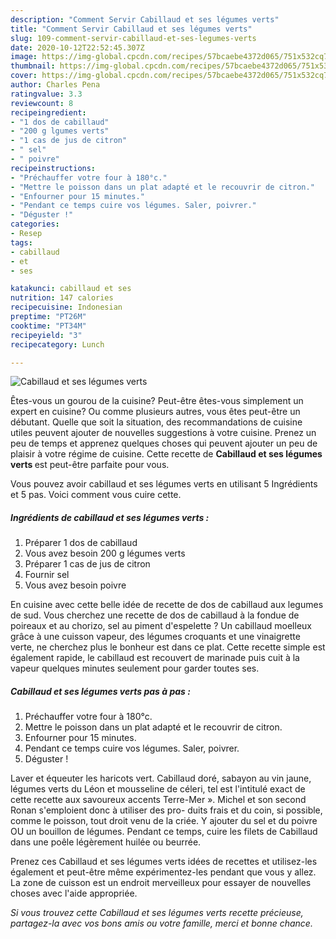 ```yaml
---
description: "Comment Servir Cabillaud et ses légumes verts"
title: "Comment Servir Cabillaud et ses légumes verts"
slug: 109-comment-servir-cabillaud-et-ses-legumes-verts
date: 2020-10-12T22:52:45.307Z
image: https://img-global.cpcdn.com/recipes/57bcaebe4372d065/751x532cq70/cabillaud-et-ses-legumes-verts-photo-principale-de-la-recette.jpg
thumbnail: https://img-global.cpcdn.com/recipes/57bcaebe4372d065/751x532cq70/cabillaud-et-ses-legumes-verts-photo-principale-de-la-recette.jpg
cover: https://img-global.cpcdn.com/recipes/57bcaebe4372d065/751x532cq70/cabillaud-et-ses-legumes-verts-photo-principale-de-la-recette.jpg
author: Charles Pena
ratingvalue: 3.3
reviewcount: 8
recipeingredient:
- "1 dos de cabillaud"
- "200 g lgumes verts"
- "1 cas de jus de citron"
- " sel"
- " poivre"
recipeinstructions:
- "Préchauffer votre four à 180°c."
- "Mettre le poisson dans un plat adapté et le recouvrir de citron."
- "Enfourner pour 15 minutes."
- "Pendant ce temps cuire vos légumes. Saler, poivrer."
- "Déguster !"
categories:
- Resep
tags:
- cabillaud
- et
- ses

katakunci: cabillaud et ses 
nutrition: 147 calories
recipecuisine: Indonesian
preptime: "PT26M"
cooktime: "PT34M"
recipeyield: "3"
recipecategory: Lunch

---
```



![Cabillaud et ses légumes verts](https://img-global.cpcdn.com/recipes/57bcaebe4372d065/751x532cq70/cabillaud-et-ses-legumes-verts-photo-principale-de-la-recette.jpg)

Êtes-vous un gourou de la cuisine? Peut-être êtes-vous simplement un expert en cuisine? Ou comme plusieurs autres, vous êtes peut-être un débutant. Quelle que soit la situation, des recommandations de cuisine utiles peuvent ajouter de nouvelles suggestions à votre cuisine. Prenez un peu de temps et apprenez quelques choses qui peuvent ajouter un peu de plaisir à votre régime de cuisine. Cette recette de <strong> Cabillaud et ses légumes verts </strong> est peut-être parfaite pour vous.

<!--inarticleads1-->

Vous pouvez avoir cabillaud et ses légumes verts en utilisant 5 Ingrédients et 5 pas. Voici comment vous cuire cette.

##### Ingrédients de cabillaud et ses légumes verts :

1. Préparer 1 dos de cabillaud
1. Vous avez besoin 200 g légumes verts
1. Préparer 1 cas de jus de citron
1. Fournir  sel
1. Vous avez besoin  poivre


En cuisine avec cette belle idée de recette de dos de cabillaud aux legumes de sud. Vous cherchez une recette de dos de cabillaud à la fondue de poireaux et au chorizo, sel au piment d&#39;espelette ? Un cabillaud moelleux grâce à une cuisson vapeur, des légumes croquants et une vinaigrette verte, ne cherchez plus le bonheur est dans ce plat. Cette recette simple est également rapide, le cabillaud est recouvert de marinade puis cuit à la vapeur quelques minutes seulement pour garder toutes ses. 

<!--inarticleads2-->

##### Cabillaud et ses légumes verts pas à pas :

1. Préchauffer votre four à 180°c.
1. Mettre le poisson dans un plat adapté et le recouvrir de citron.
1. Enfourner pour 15 minutes.
1. Pendant ce temps cuire vos légumes. Saler, poivrer.
1. Déguster !


Laver et équeuter les haricots vert. Cabillaud doré, sabayon au vin jaune, légumes verts du Léon et mousseline de céleri, tel est l&#39;intitulé exact de cette recette aux savoureux accents Terre-Mer ». Michel et son second Ronan s&#39;emploient donc à utiliser des pro- duits frais et du coin, si possible, comme le poisson, tout droit venu de la criée. Y ajouter du sel et du poivre OU un bouillon de légumes. Pendant ce temps, cuire les filets de Cabillaud dans une poêle légèrement huilée ou beurrée. 

<!--inarticleads1-->

<p>
Prenez ces Cabillaud et ses légumes verts idées de recettes et utilisez-les également et peut-être même expérimentez-les pendant que vous y allez. La zone de cuisson est un endroit merveilleux pour essayer de nouvelles choses avec l'aide appropriée.
</p>

<p>
<i>Si vous trouvez cette Cabillaud et ses légumes verts recette précieuse, partagez-la avec vos bons amis ou votre famille, merci et bonne chance.</i>
</p>
